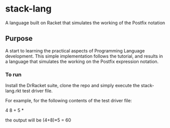 
# stack-lang
A language built on Racket that simulates the working of the Postfix notation

## Purpose
A start to learning the practical aspects of Programming Language development. This simple implementation follows the tutorial, and results in a language that simulates the working on the Postfix expression notation.

### To run
Install the DrRacket suite, clone the repo and simply execute the stack-lang.rkt test driver file.

For example, for the following contents of the test driver file:

4
8
+
5
*

the output will be (4+8)*5 = 60
